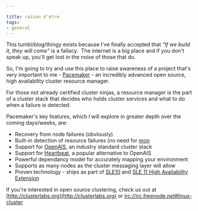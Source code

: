 ```yaml
---

title: raison d'etre
tags:
- general
---
```

This tumbl/blog/thingy exists because I've finally accepted that _"If we build
it, they will come"_ is a fallacy.  The internet is a big place and if you
don't speak up, you'll get lost in the noise of those that do.

So, I'm going to try and use this place to raise awareness of a project that's
very important to me - [Pacemaker](http://clusterlabs.org) - an incredibly
advanced open source, high availability cluster resource manager.

For those not already certified cluster ninjas, a resource manager is the part
of a cluster stack that decides who holds cluster services and what to do when
a failure is detected.

Pacemaker's key features, which I will explore in greater depth over the
coming days/weeks, are:

  * Recovery from node failures (obviously)
  * Built-in detection of resource failures (no need for [mon](http://mon.wiki.kernel.org)
  * Support for [OpenAIS](http://www.openais.org), an industry standard cluster stack
  * Support for [Heartbeat](http://linux-ha.org), a popular alternative to OpenAIS
  * Powerful dependancy model for accurately mapping your environment
  * Supports as many nodes as the cluster messaging layer will allow
  * Proven technology - ships as part of [SLE10](http://novell.com/linux) and [SLE 11 High Availability Extension](http://www.novell.com/products/highavailability/)

If you're interested in open source clustering, check us out at
[http://clusterlabs.org](http://clusterlabs.org) or [irc://irc.freenode.net#linux-cluster](irc://irc.freenode.net#linux-cluster)
